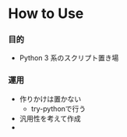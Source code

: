 # How to Use

### 目的

+ Python 3 系のスクリプト置き場

### 運用

+ 作りかけは置かない
    + try-pythonで行う
+ 汎用性を考えて作成
+ 
